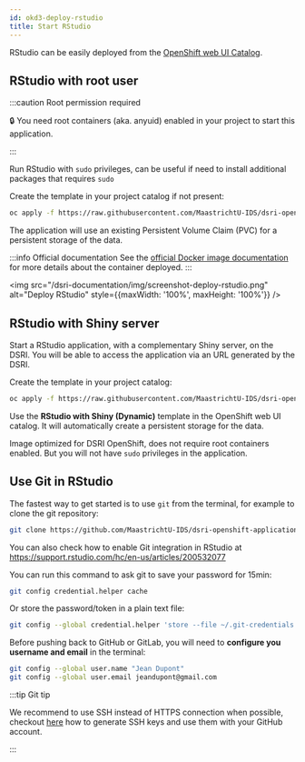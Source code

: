 ```yaml
---
id: okd3-deploy-rstudio
title: Start RStudio
---
```


RStudio can be easily deployed from the [OpenShift web UI Catalog](https://app.dsri.unimaas.nl:8443/console/catalog).

## RStudio with root user

:::caution Root permission required

🔒 You need root containers (aka. anyuid) enabled in your project to start this application.

:::

Run RStudio with `sudo` privileges, can be useful if need to install additional packages that requires `sudo`

Create the template in your project catalog if not present:

```bash
oc apply -f https://raw.githubusercontent.com/MaastrichtU-IDS/dsri-openshift-applications/main/templates-anyuid/template-rstudio-root-persistent.yml
```

The application will use an existing Persistent Volume Claim (PVC) for a persistent storage of the data.

:::info Official documentation
See the [official Docker image documentation](https://github.com/rocker-org/rocker/wiki/Using-the-RStudio-image) for more details about the container deployed.
:::

<img src="/dsri-documentation/img/screenshot-deploy-rstudio.png" alt="Deploy RStudio" style={{maxWidth: '100%', maxHeight: '100%'}} />

## RStudio with Shiny server

Start a RStudio application, with a complementary Shiny server, on the DSRI. You will be able to access the application via an URL generated by the DSRI.

Create the template in your project catalog:

```bash
oc apply -f https://raw.githubusercontent.com/MaastrichtU-IDS/dsri-openshift-applications/main/templates-restricted/template-rstudio-shiny-dynamic.yml
```

Use the **RStudio with Shiny (Dynamic)** template in the OpenShift web UI catalog. It will automatically create a persistent storage for the data.

Image optimized for DSRI OpenShift, does not require root containers enabled. But you will not have `sudo` privileges in the application.

## Use Git in RStudio

The fastest way to get started is to use `git` from the terminal, for example to clone the git repository:

```bash
git clone https://github.com/MaastrichtU-IDS/dsri-openshift-applications.git
```

You can also check how to enable Git integration in RStudio at https://support.rstudio.com/hc/en-us/articles/200532077

You can run this command to ask git to save your password for 15min:

```bash
git config credential.helper cache
```

Or store the password/token in a plain text file:

```bash
git config --global credential.helper 'store --file ~/.git-credentials'
```

Before pushing back to GitHub or GitLab, you will need to **configure you username and email** in the terminal:

```bash
git config --global user.name "Jean Dupont"
git config --global user.email jeandupont@gmail.com
```

:::tip Git tip

We recommend to use SSH instead of HTTPS connection when possible, checkout [here](https://docs.github.com/en/free-pro-team@latest/github/authenticating-to-github/generating-a-new-ssh-key-and-adding-it-to-the-ssh-agent) how to generate SSH keys and use them with your GitHub account.

:::

